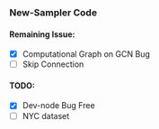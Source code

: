 ### New-Sampler Code

#### Remaining Issue:
- [X] Computational Graph on GCN Bug
- [ ] Skip Connection

#### TODO:
- [X] Dev-node Bug Free
- [ ] NYC dataset